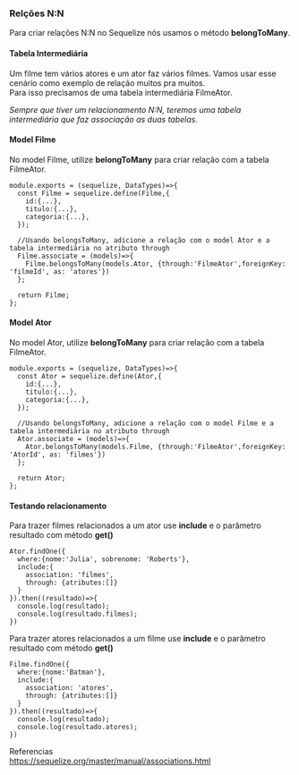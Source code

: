 ### Relções N:N  

Para criar relações N:N no Sequelize nós usamos o método **belongToMany**.    

#### Tabela Intermediária  
Um filme tem vários atores e um ator faz vários filmes. Vamos usar esse cenário como exemplo de relação muitos pra muitos.  
Para isso precisamos de uma tabela intermediária FilmeAtor.  

*Sempre que tiver um relacionamento N:N, teremos uma tabela intermediária que faz associação as duas tabelas.*  

#### Model Filme  

No model Filme, utilize **belongToMany** para criar relação com a tabela FilmeAtor.  

~~~
module.exports = (sequelize, DataTypes)=>{
  const Filme = sequelize.define(Filme,{
    id:{...},
    titulo:{...},
    categoria:{...},
  });

  //Usando belongsToMany, adicione a relação com o model Ator e a tabela intermediária no atributo through
  Filme.associate = (models)=>{
    Filme.belongsToMany(models.Ator, {through:'FilmeAtor',foreignKey: 'filmeId', as: 'atores'})
  };

  return Filme;
};
~~~  

#### Model Ator  
No model Ator, utilize **belongToMany** para criar relação com a tabela FilmeAtor.  

~~~
module.exports = (sequelize, DataTypes)=>{
  const Ator = sequelize.define(Ator,{
    id:{...},
    titulo:{...},
    categoria:{...},
  });

  //Usando belongsToMany, adicione a relação com o model Filme e a tabela intermediária no atributo through
  Ator.associate = (models)=>{
    Ator.belongsToMany(models.Filme, {through:'FilmeAtor',foreignKey: 'AtorId', as: 'filmes'})
  };

  return Ator;
};
~~~  

#### Testando relacionamento  

Para trazer filmes relacionados a um ator use **include** e o parâmetro resultado com método **get()**  

~~~
Ator.findOne({
  where:{nome:'Julia', sobrenome: 'Roberts'},
  include:{
    association: 'filmes',
    through: {atributes:[]}
  }
}).then((resultado)=>{
  console.log(resultado);
  console.log(resultado.filmes);
})
~~~  


Para trazer atores relacionados a um filme use **include** e o parâmetro resultado com método **get()**  

~~~
Filme.findOne({
  where:{nome:'Batman'},
  include:{
    association: 'atores',
    through: {atributes:[]}
  }
}).then((resultado)=>{
  console.log(resultado);
  console.log(resultado.atores);
})
~~~  

Referencias  
https://sequelize.org/master/manual/associations.html